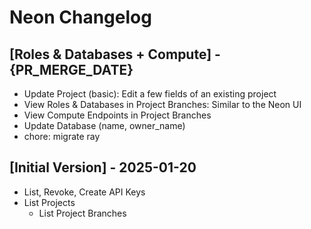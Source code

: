 # Neon Changelog

## [Roles & Databases + Compute] - {PR_MERGE_DATE}

- Update Project (basic): Edit a few fields of an existing project
- View Roles & Databases in Project Branches: Similar to the Neon UI
- View Compute Endpoints in Project Branches
- Update Database (name, owner_name)
- chore: migrate ray

## [Initial Version] - 2025-01-20

- List, Revoke, Create API Keys
- List Projects
    - List Project Branches